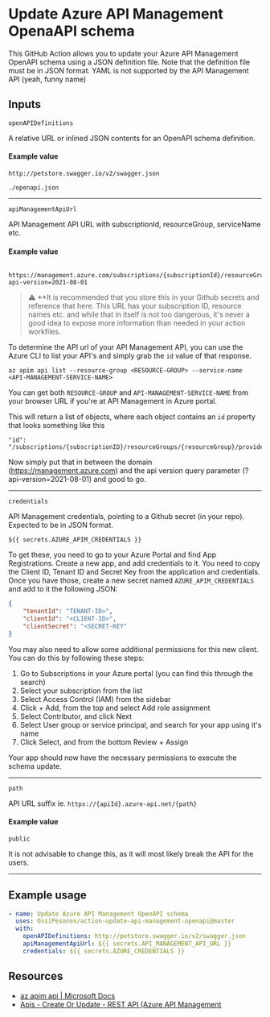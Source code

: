# Update Azure API Management OpenaAPI schema

This GitHub Action allows you to update your Azure API Management OpenAPI schema using a JSON definition file. Note that the definition file must be in JSON format. YAML is not supported by the API Management API (yeah, funny name)

## Inputs

`openAPIDefinitions`

A relative URL or inlined JSON contents for an OpenAPI schema definition.

#### Example value

```
http://petstore.swagger.io/v2/swagger.json
```

```
./openapi.json
```
---

`apiManagementApiUrl`

API Management API URL with subscriptionId, resourceGroup, serviceName etc.

#### Example value

```
 https://management.azure.com/subscriptions/{subscriptionId}/resourceGroups/{resourceGroupName}/providers/Microsoft.ApiManagement/service/{serviceName}/apis/{apiId}?api-version=2021-08-01
```

> :warning:   **It is recommended that you store this in your Github secrets and reference that here. This URL has your subscription ID, resource names etc. and while that in itself is not too dangerous, it's never a good idea to expose more information than needed in your action workfiles.

To determine the API url of your API Management API, you can use the Azure CLI to list your API's and simply grab the `id` value of that response.

```
az apim api list --resource-group <RESOURCE-GROUP> --service-name <API-MANAGEMENT-SERVICE-NAME>
```

You can get both `RESOURCE-GROUP` and `API-MANAGEMENT-SERVICE-NAME` from your browser URL if you're at API Management in Azure portal.

This will return a list of objects, where each object contains an `id` property that looks something like this

    "id": "/subscriptions/{subscriptionID}/resourceGroups/{resourceGroup}/providers/Microsoft.ApiManagement/service/{serviceName}/apis/{apiId}",
    
Now simply put that in between the domain (https://management.azure.com) and the api version query parameter (?api-version=2021-08-01) and good to go.
    
---

`credentials`

API Management credentials, pointing to a Github secret (in your repo). Expected to be in JSON format. 

```
${{ secrets.AZURE_APIM_CREDENTIALS }}
```

To get these, you need to go to your Azure Portal and find App Registrations. Create a new app, and add credentials to it. You need to copy the Client ID, Tenant ID and Secret Key from the application and credentials. Once you have those, create a new secret named `AZURE_APIM_CREDENTIALS` and add to it the following JSON:

```json
{
    "tenantId": "TENANT-ID>",
    "clientId": "<CLIENT-ID>",
    "clientSecret": "<SECRET-KEY"
}
```

You may also need to allow some additional permissions for this new client. You can do this by following these steps:

1. Go to Subscriptions in your Azure portal (you can find this through the search)
2. Select your subscription from the list
3. Select Access Control (IAM) from the sidebar
4. Click + Add, from the top and select Add role assignment
5. Select Contributor, and click Next
6. Select User group or service principal, and search for your app using it's name
7. Click Select, and from the bottom Review + Assign

Your app should now have the necessary permissions to execute the schema update.

---

`path`

API URL suffix ie. `https://{apiId}.azure-api.net/{path}`

#### Example value

    public

It is not advisable to change this, as it will most likely break the API for the users.

---

## Example usage

```yaml
- name: Update Azure API Management OpenAPI schema
  uses: OssiPesonen/action-update-api-management-openapi@master
  with:
    openAPIDefinitions: http://petstore.swagger.io/v2/swagger.json
    apiManagementApiUrl: ${{ secrets.API_MANAGEMENT_API_URL }}
    credentials: ${{ secrets.AZURE_CREDENTIALS }}
```

## Resources

- [az apim api | Microsoft Docs](https://docs.microsoft.com/en-US/cli/azure/apim/api?view=azure-cli-latest#az-apim-api-list)
- [Apis - Create Or Update - REST API (Azure API Management](https://docs.microsoft.com/en-us/rest/api/apimanagement/current-ga/apis/create-or-update)

